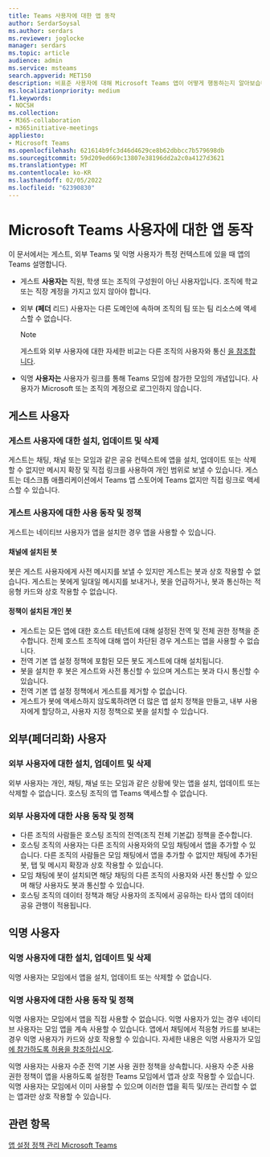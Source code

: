 ```yaml
---
title: Teams 사용자에 대한 앱 동작
author: SerdarSoysal
ms.author: serdars
ms.reviewer: joglocke
manager: serdars
ms.topic: article
audience: admin
ms.service: msteams
search.appverid: MET150
description: 비표준 사용자에 대해 Microsoft Teams 앱이 어떻게 행동하는지 알아보습니다.
ms.localizationpriority: medium
f1.keywords:
- NOCSH
ms.collection:
- M365-collaboration
- m365initiative-meetings
appliesto:
- Microsoft Teams
ms.openlocfilehash: 621614b9fc3d46d4629ce8b62dbbcc7b579698db
ms.sourcegitcommit: 59d209ed669c13807e38196dd2a2c0a4127d3621
ms.translationtype: MT
ms.contentlocale: ko-KR
ms.lasthandoff: 02/05/2022
ms.locfileid: "62390830"
---
```

# <a name="microsoft-teams-apps-behavior-for-non-standard-users"></a>Microsoft Teams 사용자에 대한 앱 동작

이 문서에서는 게스트, 외부 Teams 및 익명 사용자가 특정 컨텍스트에 있을 때 앱의 Teams 설명합니다.

- 게스트 **사용자는** 직원, 학생 또는 조직의 구성원이 아닌 사용자입니다. 조직에 학교 또는 직장 계정을 가지고 있지 않아야 합니다.

- 외부 **(페더** 리드) 사용자는 다른 도메인에 속하며 조직의 팀 또는 팀 리소스에 액세스할 수 없습니다.

  > [!Note]
  > 게스트와 외부 사용자에 대한 자세한 비교는 다른 조직의 사용자와 통신 [을 참조합니다](./communicate-with-users-from-other-organizations.md).

- 익명 **사용자는** 사용자가 링크를 통해 Teams 모임에 참가한 모임의 개념입니다. 사용자가 Microsoft 또는 조직의 계정으로 로그인하지 않습니다.

## <a name="guest-users"></a>게스트 사용자

### <a name="install-update-and-delete-for-guest-users"></a>게스트 사용자에 대한 설치, 업데이트 및 삭제

게스트는 채팅, 채널 또는 모임과 같은 공유 컨텍스트에 앱을 설치, 업데이트 또는 삭제할 수 없지만 메시지 확장 및 직접 링크를 사용하여 개인 범위로 보낼 수 있습니다. 게스트는 데스크톱 애플리케이션에서 Teams 앱 스토어에 Teams 없지만 직접 링크로 액세스할 수 있습니다.

### <a name="usage-behavior-and-policy-for-guest-users"></a>게스트 사용자에 대한 사용 동작 및 정책

게스트는 네이티브 사용자가 앱을 설치한 경우 앱을 사용할 수 있습니다.

#### <a name="bots-installed-to-a-channel"></a>채널에 설치된 봇

봇은 게스트 사용자에게 사전 메시지를 보낼 수 있지만 게스트는 봇과 상호 작용할 수 없습니다. 게스트는 봇에게 일대일 메시지를 보내거나, 봇을 언급하거나, 봇과 통신하는 적응형 카드와 상호 작용할 수 없습니다.

#### <a name="personal-bots-installed-with-policies"></a>정책이 설치된 개인 봇

- 게스트는 모든 앱에 대한 호스트 테넌트에 대해 설정된 전역 및 전체 권한 정책을 준수합니다. 전체 호스트 조직에 대해 앱이 차단된 경우 게스트는 앱을 사용할 수 없습니다.
- 전역 기본 앱 설정 정책에 포함된 모든 봇도 게스트에 대해 설치됩니다.
- 봇을 설치한 후 봇은 게스트와 사전 통신할 수 있으며 게스트는 봇과 다시 통신할 수 있습니다.
- 전역 기본 앱 설정 정책에서 게스트를 제거할 수 없습니다.
- 게스트가 봇에 액세스하지 않도록하려면 더 많은 앱 설치 정책을 만들고, 내부 사용자에게 할당하고, 사용자 지정 정책으로 봇을 설치할 수 있습니다.

## <a name="external-federated-users"></a>외부(페더리화) 사용자

### <a name="install-update-and-delete-for-external-users"></a>외부 사용자에 대한 설치, 업데이트 및 삭제

외부 사용자는 개인, 채팅, 채널 또는 모임과 같은 상황에 맞는 앱을 설치, 업데이트 또는 삭제할 수 없습니다. 호스팅 조직의 앱 Teams 액세스할 수 없습니다.

### <a name="usage-behavior-and-policy-for-external-users"></a>외부 사용자에 대한 사용 동작 및 정책

- 다른 조직의 사람들은 호스팅 조직의 전역(조직 전체 기본값) 정책을 준수합니다.
- 호스팅 조직의 사용자는 다른 조직의 사용자와의 모임 채팅에서 앱을 추가할 수 있습니다. 다른 조직의 사람들은 모임 채팅에서 앱을 추가할 수 없지만 채팅에 추가된 봇, 탭 및 메시지 확장과 상호 작용할 수 있습니다.
- 모임 채팅에 봇이 설치되면 해당 채팅의 다른 조직의 사용자와 사전 통신할 수 있으며 해당 사용자도 봇과 통신할 수 있습니다.
- 호스팅 조직의 데이터 정책과 해당 사용자의 조직에서 공유하는 타사 앱의 데이터 공유 관행이 적용됩니다.

## <a name="anonymous-users"></a>익명 사용자

### <a name="install-update-and-delete-for-anonymous-users"></a>익명 사용자에 대한 설치, 업데이트 및 삭제

익명 사용자는 모임에서 앱을 설치, 업데이트 또는 삭제할 수 없습니다.

### <a name="usage-behavior-and-policy-for-anonymous-users"></a>익명 사용자에 대한 사용 동작 및 정책

익명 사용자는 모임에서 앱을 직접 사용할 수 없습니다. 익명 사용자가 있는 경우 네이티브 사용자는 모임 앱을 계속 사용할 수 있습니다. 앱에서 채팅에서 적응형 카드를 보내는 경우 익명 사용자가 카드와 상호 작용할 수 있습니다. 자세한 내용은 익명 사용자가 모임 [에 참가하도록 허용을 참조하십시오](meeting-settings-in-teams.md#allow-anonymous-users-to-join-meetings).

익명 사용자는 사용자 수준 전역 기본 사용 권한 정책을 상속합니다. 사용자 수준 사용 권한 정책이 앱을 사용하도록 설정한 Teams 모임에서 앱과 상호 작용할 수 있습니다. 익명 사용자는 모임에서 이미 사용할 수 있으며 이러한 앱을 획득 및/또는 관리할 수 없는 앱과만 상호 작용할 수 있습니다.

## <a name="related-topics"></a>관련 항목

[앱 설정 정책 관리 Microsoft Teams](teams-app-setup-policies.md)

